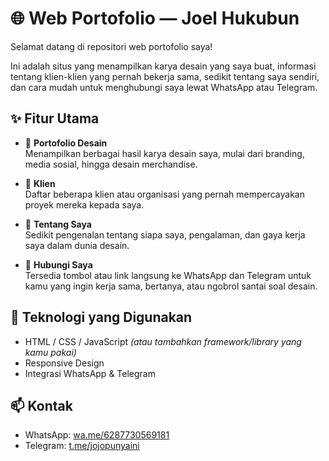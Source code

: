 # 🌐 Web Portofolio — Joel Hukubun

Selamat datang di repositori web portofolio saya!

Ini adalah situs yang menampilkan karya desain yang saya buat, informasi tentang klien-klien yang pernah bekerja sama, sedikit tentang saya sendiri, dan cara mudah untuk menghubungi saya lewat WhatsApp atau Telegram.

## ✨ Fitur Utama

- 🎨 **Portofolio Desain**  
  Menampilkan berbagai hasil karya desain saya, mulai dari branding, media sosial, hingga desain merchandise.

- 🤝 **Klien**  
  Daftar beberapa klien atau organisasi yang pernah mempercayakan proyek mereka kepada saya.

- 👤 **Tentang Saya**  
  Sedikit pengenalan tentang siapa saya, pengalaman, dan gaya kerja saya dalam dunia desain.

- 📲 **Hubungi Saya**  
  Tersedia tombol atau link langsung ke WhatsApp dan Telegram untuk kamu yang ingin kerja sama, bertanya, atau ngobrol santai soal desain.

## 📍 Teknologi yang Digunakan

- HTML / CSS / JavaScript *(atau tambahkan framework/library yang kamu pakai)*
- Responsive Design
- Integrasi WhatsApp & Telegram

## 📫 Kontak

- WhatsApp: [wa.me/6287730569181](https://wa.me/6287730569181)  
- Telegram: [t.me/jojopunyaini](https://t.me/jojopunyaini)
